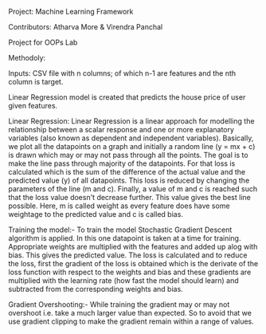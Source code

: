 Project: Machine Learning Framework

Contributors: Atharva More & Virendra Panchal

Project for OOPs Lab

Methodoly:

Inputs: CSV file with n columns; of which n-1 are features and the nth column is target.

Linear Regression model is created that predicts the house price of user given features.

Linear Regression:  Linear Regression is a linear approach for modelling the relationship between a scalar response and one or more explanatory variables (also known as dependent and independent variables). Basically, we plot all the datapoints on a graph and initially a random line (y = mx + c) is drawn which may or may not pass through all the points. The goal is to make the line pass through majority of the datapoints. For that loss is calculated which is the sum of the difference of the actual value and the predicted value (y) of all datapoints. This loss is reduced by changing the parameters of the line (m and c). Finally, a value of m and c is reached such that the loss value doesn't decrease further. This value gives the best line possible.
Here, m is called weight as every feature does have some weightage to the predicted value and c is called bias.

Training the model:- To train the model Stochastic Gradient Descent algorithm is applied. In this one datapoint is taken at a time for training. Appropriate weights are multiplied with the features and added up alog with bias. This gives the predicted value. The loss is calculated and to reduce the loss, first the gradient of the loss is obtained which is the derivate of the loss function with respect to the weights and bias and these gradients are multiplied with the learning rate (how fast the model should learn) and subtracted from the corresponding weights and bias.

Gradient Overshooting:- While training the gradient may or may not overshoot i.e. take a much larger value than expected. So to avoid that we use gradient clipping to make the gradient remain within a range of values.
